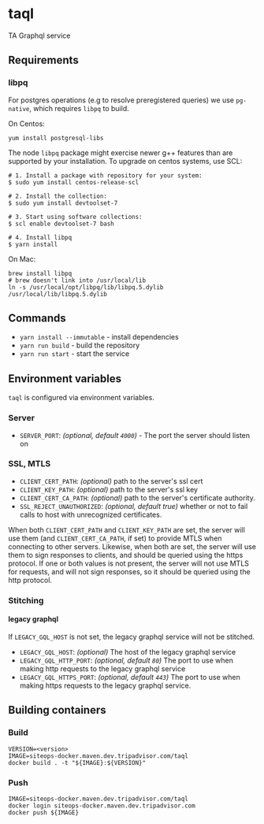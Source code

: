 # taql

TA Graphql service

## Requirements

### libpq

For postgres operations (e.g to resolve preregistered queries) we use `pg-native`, which requires `libpq` to build.

On Centos:

```
yum install postgresql-libs
```

The node `libpq` package might exercise newer g++ features than are supported by your installation. To upgrade on centos systems, use SCL:

```
# 1. Install a package with repository for your system:
$ sudo yum install centos-release-scl

# 2. Install the collection:
$ sudo yum install devtoolset-7

# 3. Start using software collections:
$ scl enable devtoolset-7 bash

# 4. Install libpq
$ yarn install
```

On Mac:

```
brew install libpq
# brew doesn't link into /usr/local/lib
ln -s /usr/local/opt/libpq/lib/libpq.5.dylib /usr/local/lib/libpq.5.dylib
```

## Commands

- `yarn install --immutable` - install dependencies
- `yarn run build` - build the repository
- `yarn run start` - start the service

## Environment variables

`taql` is configured via environment variables.

### Server

- `SERVER_PORT`: _(optional, default `4000`)_ - The port the server should listen on

### SSL, MTLS

- `CLIENT_CERT_PATH`: _(optional)_ path to the server's ssl cert
- `CLIENT_KEY_PATH`: _(optional)_ path to the server's ssl key
- `CLIENT_CERT_CA_PATH`: _(optional)_ path to the server's certificate authority.
- `SSL_REJECT_UNAUTHORIZED`: _(optional, default true)_ whether or not to fail calls to host with unrecognized certificates.

When both `CLIENT_CERT_PATH` and `CLIENT_KEY_PATH` are set, the server will use them (and `CLIENT_CERT_CA_PATH`, if set) to provide MTLS when connecting to other servers. Likewise, when both are set, the server will use them to sign responses to clients, and should be queried using the https protocol. If one or both values is not present, the server will not use MTLS for requests, and will not sign responses, so it should be queried using the http protocol.

### Stitching

#### legacy graphql

If `LEGACY_GQL_HOST` is not set, the legacy graphql service will not be stitched.

- `LEGACY_GQL_HOST`: _(optional)_ The host of the legacy graphql service
- `LEGACY_GQL_HTTP_PORT`: _(optional, default `80`)_ The port to use when making http requests to the legacy graphql service
- `LEGACY_GQL_HTTPS_PORT`: _(optional, default `443`)_ The port to use when making https requests to the legacy graphql service.

## Building containers

### Build

```
VERSION=<version>
IMAGE=siteops-docker.maven.dev.tripadvisor.com/taql
docker build . -t "${IMAGE}:${VERSION}"
```

### Push

```
IMAGE=siteops-docker.maven.dev.tripadvisor.com/taql
docker login siteops-docker.maven.dev.tripadvisor.com
docker push ${IMAGE}
```

